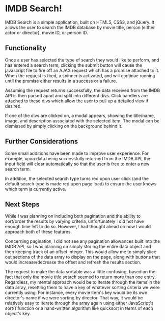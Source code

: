 # IMDB Search!

IMDB Search is a simple application, built on HTML5, CSS3, and jQuery.  It allows the user to search the IMDB database by movie title, person (either actor or director), movie ID, or person ID.

## Functionality

Once a user has selected the type of search they would like to perform, and has entered a search term, clicking the submit button will cause the javascript file to fire off an AJAX request which has a promise attached to it.  When the request is fired, a spinner is activated, and will continue running until the promise either results in a success or a failure.

Assuming the request returns successfully, the data received from the IMDB API is then parsed apart and split into different divs.  Click handlers are attached to these divs which allow the user to pull up a detailed view if desired.

If one of the divs are clicked on, a modal appears, showing the title/name, image, and description associated with the selected item.  The modal can be dismissed by simply clicking on the background behind it.

## Further Considerations

Some small additions have been made to improve user experience.  For example, upon data being successfully returned from the IMDB API, the input field will clear automatically so that the user is free to enter a new search term.

In addition, the selected search type turns red upon user click (and the default search type is made red upon page load) to ensure the user knows which term is currently active.

## Next Steps

While I was planning on including both pagination and the ability to sort/order the results by varying criteria, unfortunately I did not have enough time left to do so.  However, I had thought ahead on how I would approach both of these features.

Concerning pagination, I did not see any pagination allowances built into the IMDB API, so I was planning on simply storing the entire data object and then keeping track of an offset integer.  This would allow me to simply slice out sections of the data array to display on the page, along with buttons that would increase/decrease the offset and refresh the results section.

The request to make the data sortable was a little confusing, based on the fact that only the movie title search seemed to return more than one entry.  Regardless, my mental approach would be to iterate through the items in the data array, resetting them to have a key of whatever sorting criteria we were currently using.  For instance, every movie item's key would be its own director's name if we were sorting by director.  That way, it would be relatively easy to iterate through the array again using either JavaScript's sort() function or a hand-written algorithm like quicksort in terms of each object's key.
